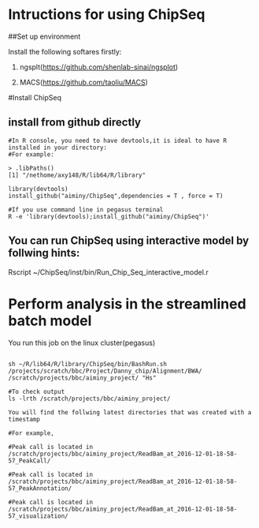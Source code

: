 # Intructions for using ChipSeq

##Set up environment

Install the following softares firstly:

1. ngsplt(https://github.com/shenlab-sinai/ngsplot)

2. MACS(https://github.com/taoliu/MACS)

#Install ChipSeq

## install from github directly
```{r or bash}
#In R console, you need to have devtools,it is ideal to have R installed in your directory:
#For example: 

> .libPaths()
[1] "/nethome/axy148/R/lib64/R/library"

library(devtools)
install_github("aiminy/ChipSeq",dependencies = T , force = T)

#If you use command line in pegasus terminal
R -e 'library(devtools);install_github("aiminy/ChipSeq")'
```

## You can run ChipSeq using interactive model by follwing hints:

Rscript ~/ChipSeq/inst/bin/Run_Chip_Seq_interactive_model.r

# Perform analysis in the streamlined batch model

You run this job on the linux cluster(pegasus)

```{bash eval=FALSE}

sh ~/R/lib64/R/library/ChipSeq/bin/BashRun.sh /projects/scratch/bbc/Project/Danny_chip/Alignment/BWA/ /scratch/projects/bbc/aiminy_project/ "Hs" 

#To check output 
ls -lrth /scratch/projects/bbc/aiminy_project/

You will find the follwing latest directories that was created with a timestamp

#For example,

#Peak call is located in  
/scratch/projects/bbc/aiminy_project/ReadBam_at_2016-12-01-18-58-57_PeakCall/
 
#Peak call is located in  
/scratch/projects/bbc/aiminy_project/ReadBam_at_2016-12-01-18-58-57_PeakAnnotation/

#Peak call is located in  
/scratch/projects/bbc/aiminy_project/ReadBam_at_2016-12-01-18-58-57_visualization/
```